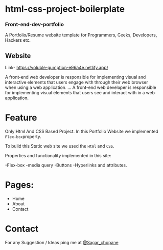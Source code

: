 # html-css-project-boilerplate
### Front-end-dev-portfolio
A Portfolio/Resume website template for Programmers, Geeks, Developers, Hackers etc.
## Website
Link- https://voluble-gumption-e96a4e.netlify.app/

A front-end web developer is responsible for implementing visual and interactive elements that users engage with through their web browser when using a web application. ... A front-end web developer is responsible for implementing visual elements that users see and interact with in a web application.


# Feature
Only Html And CSS Based Project. 
In this Portfolio Website we implemented `Flex-box`property.

To build this Static web site we used the `Html` and `CSS`.

Properties and functionality implemented in this site:

-Flex-box
-media query
-Buttons
-Hyperlinks and attributes.

# Pages:
- Home 
- About
- Contact

# Contact
 For any Suggestion / Ideas ping me at [@Sagar_chopane](https://www.linkedin.com/in/sagar-chopne-86a4031b7/)

